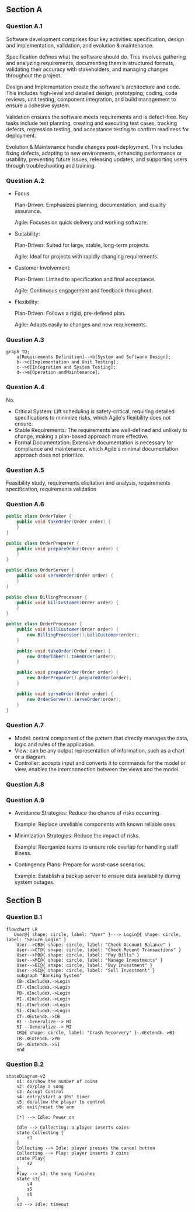 ## Section A
### Question A.1
Software development comprises four key activities: specification, design and implementation, validation, and evolution & maintenance.

Specification defines what the software should do. This involves gathering and analyzing requirements, documenting them in structured formats, validating their accuracy with stakeholders, and managing changes throughout the project.

Design and Implementation create the software's architecture and code. This includes high-level and detailed design, prototyping, coding, code reviews, unit testing, component integration, and build management to ensure a cohesive system.

Validation ensures the software meets requirements and is defect-free. Key tasks include test planning, creating and executing test cases, tracking defects, regression testing, and acceptance testing to confirm readiness for deployment.

Evolution & Maintenance handle changes post-deployment. This includes fixing defects, adapting to new environments, enhancing performance or usability, preventing future issues, releasing updates, and supporting users through troubleshooting and training.

### Question A.2
- Focus

  Plan-Driven: Emphasizes planning, documentation, and quality assurance.

  Agile: Focuses on quick delivery and working software.
- Suitability:

  Plan-Driven: Suited for large, stable, long-term projects.

  Agile: Ideal for projects with rapidly changing requirements.
- Customer Involvement:

  Plan-Driven: Limited to specification and final acceptance.

  Agile: Continuous engagement and feedback throughout.
- Flexibility:

  Plan-Driven: Follows a rigid, pre-defined plan.

  Agile: Adapts easily to changes and new requirements.

### Question A.3

```mermaid
graph TD;
    a[Requirements Definition]-->b[System and Software Design];
    b-->c[Implementation and Unit Testing];
    c-->d[Integration and System Testing];
    d-->e[Operation andMaintenance];
```

### Question A.4
No.
- Critical System: Lift scheduling is safety-critical, requiring detailed specifications to minimize risks, which Agile's flexibility does not ensure.
- Stable Requirements: The requirements are well-defined and unlikely to change, making a plan-based approach more effective.
- Formal Documentation: Extensive documentation is necessary for compliance and maintenance, which Agile's minimal documentation approach does not prioritize.

### Question A.5

Feasibility study, requirements elicitation and analysis, requirements specification, requirements validation

### Question A.6
```java
public class OrderTaker {
    public void takeOrder(Order order) {
    }
}

public class OrderPreparer {
    public void prepareOrder(Order order) {
    }
}

public class OrderServer {
    public void serveOrder(Order order) {
    }
}

public class BillingProcessor {
    public void billCustomer(Order order) {
    }
}

public class OrderProcesser {
    public void billCustomer(Order order) {
        new BillingProcessor().billCustomer(order);
    }

    public void takeOrder(Order order) {
        new OrderTaker().takeOrder(order);
    }

    public void prepareOrder(Order order) {
        new OrderPreparer().prepareOrder(order);
    }

    public void serveOrder(Order order) {
        new OrderServer().serveOrder(order);
    }
}
```
### Question A.7

- Model: central component of the pattern that directly manages the data, logic and rules of the application.
- View: can be any output representation of information, such as a chart or a diagram.
- Controller: accepts input and converts it to commands for the model or view, enables the interconnection between the views and the model.

### Question A.8

### Question A.9

- Avoidance Strategies: Reduce the chance of risks occurring.
  
  Example: Replace unreliable components with known reliable ones.
- Minimization Strategies: Reduce the impact of risks.
  
  Example: Reorganize teams to ensure role overlap for handling staff illness.
- Contingency Plans: Prepare for worst-case scenarios.
  
  Example: Establish a backup server to ensure data availability during system outages.

## Section B
### Question B.1
```mermaid
flowchart LR
   User@{ shape: circle, label: "User" }---> Login@{ shape: circle, label: "Secure Login" }
    User-->CB@{ shape: circle, label: "Check Account Balance" }
    User-->CT@{ shape: circle, label: "Check Recent Transactions" }
    User-->PB@{ shape: circle, label: "Pay Bills" }
    User-->MI@{ shape: circle, label: "Manage Investments" }
    User-->BI@{ shape: circle, label: "Buy Investment" }
    User-->SI@{ shape: circle, label: "Sell Investment" }
    subgraph "Banking System"
    CB-.《Include》.->Login
    CT-.《Include》.->Login
    PB-.《Include》.->Login
    MI-.《Include》.->Login
    BI-.《Include》.->Login
    SI-.《Include》.->Login
    CT-.《Extend》.->CB
    BI --Generalize--> MI
    SI --Generalize--> MI
    CR@{ shape: circle, label: "Crash Recorvery" }-.《Extend》.->BI
    CR-.《Extend》.->PB
    CR-.《Extend》.->SI
    end
```
### Question B.2
```mermaid
stateDiagram-v2
    s1: do/show the number of coins 
    s2: do/play a song
    s3: Accept Control
    s4: entry/start a 30s' timer
    s5: do/allow the player to control
    s6: exit/reset the arm

    [*] --> Idle: Power on

    Idle --> Collecting: a player inserts coins 
    state Collecting {
        s1
    }
    Collecting --> Idle: player presses the cancel button
    Collecting --> Play: player inserts 3 coins
    state Play{
        s2
    }
    Play --> s3: the song finishes
    state s3{
        s4
        s5
        s6
    }
    s3 --> Idle: timeout
```